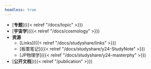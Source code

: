 ```yaml
---
headless: true
---
```


- [**专题**]({{< relref "/docs/topic" >}})
- [**宇宙学**]({{< relref "/docs/cosmology" >}})
- **资源**
  - [Links]({{< relref "/docs/studyshare/links" >}})
  - [板栗笔记]({{< relref "/docs/studyshare/y24-StudyNote" >}})
  - [JP物理学]({{< relref "/docs/studyshare/y24-masterphy" >}})
- [**公开文档**]({{< relref "/publication" >}})

<br/>
